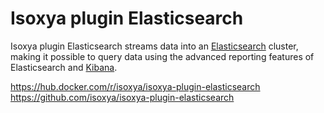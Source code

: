 # Isoxya plugin Elasticsearch

Isoxya plugin Elasticsearch streams data into an [Elasticsearch](https://www.elastic.co/elasticsearch/) cluster, making it possible to query data using the advanced reporting features of Elasticsearch and [Kibana](https://www.elastic.co/kibana).

https://hub.docker.com/r/isoxya/isoxya-plugin-elasticsearch  
https://github.com/isoxya/isoxya-plugin-elasticsearch  
